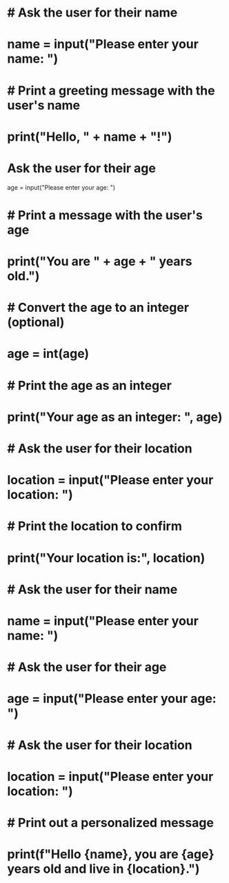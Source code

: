 # # Ask the user for their name
# name = input("Please enter your name: ")

# # Print a greeting message with the user's name
# print("Hello, " + name + "!")

# Ask the user for their age
age = input("Please enter your age: ")

# # Print a message with the user's age
# print("You are " + age + " years old.")

# # Convert the age to an integer (optional)
# age = int(age)

# # Print the age as an integer
# print("Your age as an integer: ", age)

# # Ask the user for their location
# location = input("Please enter your location: ")

# # Print the location to confirm
# print("Your location is:", location)
# # Ask the user for their name
# name = input("Please enter your name: ")

# # Ask the user for their age
# age = input("Please enter your age: ")

# # Ask the user for their location
# location = input("Please enter your location: ")

# # Print out a personalized message
# print(f"Hello {name}, you are {age} years old and live in {location}.")
